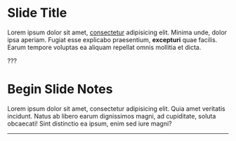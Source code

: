 # Slide Title

Lorem ipsum dolor sit amet, [consectetur](http://google.com) adipisicing elit. Minima unde, dolor ipsa aperiam. Fugiat esse explicabo praesentium, **excepturi** quae facilis. Earum tempore voluptas ea aliquam repellat omnis mollitia et dicta.

???

# Begin Slide Notes

Lorem ipsum dolor sit amet, consectetur adipisicing elit. Quia amet veritatis incidunt. Natus ab libero earum dignissimos magni, ad cupiditate, soluta obcaecati! Sint distinctio ea ipsum, enim sed iure magni?

---
